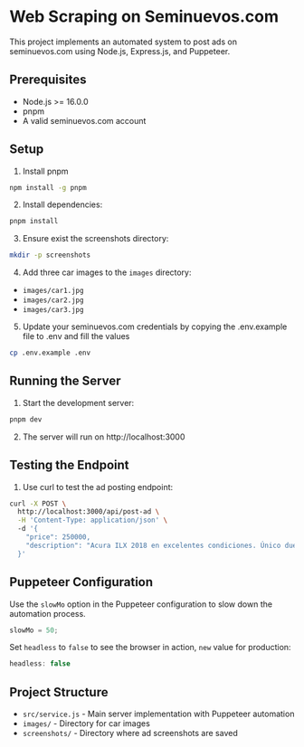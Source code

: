 # Web Scraping on Seminuevos.com

This project implements an automated system to post ads on seminuevos.com using Node.js, Express.js, and Puppeteer.

## Prerequisites

- Node.js >= 16.0.0
- pnpm
- A valid seminuevos.com account

## Setup

1. Install pnpm

```bash
npm install -g pnpm
```

2. Install dependencies:
```bash
pnpm install
```

3. Ensure exist the screenshots directory:
```bash
mkdir -p screenshots
```

4. Add three car images to the `images` directory:
- `images/car1.jpg`
- `images/car2.jpg`
- `images/car3.jpg`

5. Update your seminuevos.com credentials by copying the .env.example file to .env and fill the values
```bash
cp .env.example .env
```

## Running the Server

1. Start the development server:
```bash
pnpm dev
```

2. The server will run on http://localhost:3000

## Testing the Endpoint

1. Use curl to test the ad posting endpoint:
```bash
curl -X POST \
  http://localhost:3000/api/post-ad \
  -H 'Content-Type: application/json' \ 
  -d '{
    "price": 250000,
    "description": "Acura ILX 2018 en excelentes condiciones. Único dueño, servicios de agencia."
  }'
```

## Puppeteer Configuration

Use the `slowMo` option in the Puppeteer configuration to slow down the automation process.
```javascript
slowMo = 50;
```

Set `headless` to `false` to see the browser in action, `new` value for production:
```javascript
headless: false
```

## Project Structure

- `src/service.js` - Main server implementation with Puppeteer automation
- `images/` - Directory for car images
- `screenshots/` - Directory where ad screenshots are saved